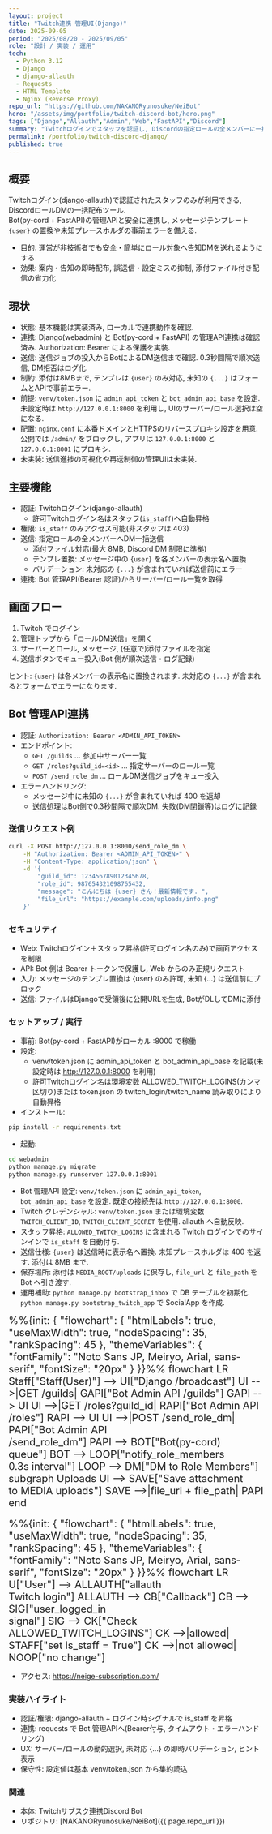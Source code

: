 ```yaml
---
layout: project
title: "Twitch連携 管理UI(Django)"
date: 2025-09-05
period: "2025/08/20 - 2025/09/05"
role: "設計 / 実装 / 運用"
tech:
  - Python 3.12
  - Django
  - django-allauth
  - Requests
  - HTML Template
  - Nginx (Reverse Proxy)
repo_url: "https://github.com/NAKANORyunosuke/NeiBot"
hero: "/assets/img/portfolio/twitch-discord-bot/hero.png"
tags: ["Django","Allauth","Admin","Web","FastAPI","Discord"]
summary: "Twitchログインでスタッフを認証し, Discordの指定ロールの全メンバーに一括DMを送る管理UI. ファイル添付, テンプレ置換, 事前バリデーション, Bot管理API連携を実装. "
permalink: /portfolio/twitch-discord-django/
published: true
---
```


## 概要
Twitchログイン(django-allauth)で認証されたスタッフのみが利用できる, DiscordロールDMの一括配布ツール.   
Bot(py-cord + FastAPI)の管理APIと安全に連携し, メッセージテンプレート `{user}` の置換や未知プレースホルダの事前エラーを備える. 

- 目的: 運営が非技術者でも安全・簡単にロール対象へ告知DMを送れるようにする
- 効果: 案内・告知の即時配布, 誤送信・設定ミスの抑制, 添付ファイル付き配信の省力化

## 現状
- 状態: 基本機能は実装済み, ローカルで連携動作を確認.
- 連携: Django(webadmin) と Bot(py-cord + FastAPI) の管理API連携は確認済み. Authorization: Bearer による保護を実装.
- 送信: 送信ジョブの投入からBotによるDM送信まで確認. 0.3秒間隔で順次送信, DM拒否はログ化.
- 制約: 添付は8MBまで, テンプレは `{user}` のみ対応, 未知の `{...}` はフォームとAPIで事前エラー.
- 前提: `venv/token.json` に `admin_api_token` と `bot_admin_api_base` を設定. 未設定時は `http://127.0.0.1:8000` を利用し, UIのサーバー/ロール選択は空になる.
- 配置: `nginx.conf` に本番ドメインとHTTPSのリバースプロキシ設定を用意. 公開では `/admin/` をブロックし, アプリは `127.0.0.1:8000` と `127.0.0.1:8001` にプロキシ.
- 未実装: 送信進捗の可視化や再送制御の管理UIは未実装.

## 主要機能
- 認証: Twitchログイン(django-allauth)
    - 許可Twitchログイン名はスタッフ(`is_staff`)へ自動昇格
- 権限: `is_staff` のみアクセス可能(非スタッフは 403)
- 送信: 指定ロールの全メンバーへDM一括送信
    - 添付ファイル対応(最大 8MB, Discord DM 制限に準拠)
    - テンプレ置換: メッセージ中の `{user}` を各メンバーの表示名へ置換
    - バリデーション: 未対応の `{...}` が含まれていれば送信前にエラー
- 連携: Bot 管理API(Bearer 認証)からサーバー/ロール一覧を取得

## 画面フロー
1) Twitch でログイン  
2) 管理トップから「ロールDM送信」を開く  
3) サーバーとロール, メッセージ, (任意で)添付ファイルを指定  
4) 送信ボタンでキュー投入(Bot 側が順次送信・ログ記録)

ヒント: `{user}` は各メンバーの表示名に置換されます. 未対応の `{...}` が含まれるとフォームでエラーになります. 

## Bot 管理API連携
- 認証: `Authorization: Bearer <ADMIN_API_TOKEN>`
- エンドポイント:
    - `GET /guilds` … 参加中サーバー一覧
    - `GET /roles?guild_id=<id>` … 指定サーバーのロール一覧
    - `POST /send_role_dm` … ロールDM送信ジョブをキュー投入
- エラーハンドリング:
    - メッセージ中に未知の `{...}` が含まれていれば 400 を返却
    - 送信処理はBot側で0.3秒間隔で順次DM. 失敗(DM閉鎖等)はログに記録

### 送信リクエスト例
```bash
curl -X POST http://127.0.0.1:8000/send_role_dm \
    -H "Authorization: Bearer <ADMIN_API_TOKEN>" \
    -H "Content-Type: application/json" \
    -d '{
        "guild_id": 123456789012345678,
        "role_id": 987654321098765432,
        "message": "こんにちは {user} さん！最新情報です. ",
        "file_url": "https://example.com/uploads/info.png"
    }'
```

### セキュリティ
- Web: Twitchログイン＋スタッフ昇格(許可ログイン名のみ)で画面アクセスを制限
- API: Bot 側は Bearer トークンで保護し, Web からのみ正規リクエスト
- 入力: メッセージのテンプレ置換は {user} のみ許可, 未知 {...} は送信前にブロック
- 送信: ファイルはDjangoで受領後に公開URLを生成, BotがDLしてDMに添付

### セットアップ / 実行
- 事前: Bot(py-cord + FastAPI)がローカル :8000 で稼働
- 設定:
    - venv/token.json に admin_api_token と bot_admin_api_base を記載(未設定時は http://127.0.0.1:8000 を利用)
    - 許可Twitchログイン名は環境変数 ALLOWED_TWITCH_LOGINS(カンマ区切り)または token.json の twitch_login/twitch_name 読み取りにより自動昇格
- インストール:
```bash
pip install -r requirements.txt
```
- 起動:
```bash
cd webadmin
python manage.py migrate
python manage.py runserver 127.0.0.1:8001
```

- Bot 管理API 設定: `venv/token.json` に `admin_api_token`, `bot_admin_api_base` を設定. 既定の接続先は `http://127.0.0.1:8000`.
- Twitch クレデンシャル: `venv/token.json` または環境変数 `TWITCH_CLIENT_ID`, `TWITCH_CLIENT_SECRET` を使用. allauth へ自動反映.
- スタッフ昇格: `ALLOWED_TWITCH_LOGINS` に含まれる Twitch ログインでのサインインで `is_staff` を自動付与.
- 送信仕様: `{user}` は送信時に表示名へ置換. 未知プレースホルダは 400 を返す. 添付は 8MB まで.
- 保存場所: 添付は `MEDIA_ROOT/uploads` に保存し, `file_url` と `file_path` を Bot へ引き渡す.
- 運用補助: `python manage.py bootstrap_inbox` で DB テーブルを初期化. `python manage.py bootstrap_twitch_app` で SocialApp を作成.

<div class="mermaid" markdown="0" style="font-size:20px; overflow-x:auto; max-width:100%;">
%%{init: {
  "flowchart": { "htmlLabels": true, "useMaxWidth": true, "nodeSpacing": 35, "rankSpacing": 45 },
  "themeVariables": { "fontFamily": "Noto Sans JP, Meiryo, Arial, sans-serif", "fontSize": "20px" }
}}%%
flowchart LR
  Staff["Staff(User)"] --> UI["Django /broadcast"]
  UI -->|GET /guilds| GAPI["Bot Admin API /guilds"]
  GAPI --> UI
  UI -->|GET /roles?guild_id| RAPI["Bot Admin API<br/>/roles"]
  RAPI --> UI
  UI -->|POST /send_role_dm| PAPI["Bot Admin API<br/>/send_role_dm"]
  PAPI --> BOT["Bot(py-cord)<br/>queue"]
  BOT --> LOOP["notify_role_members<br/>0.3s interval"]
  LOOP --> DM["DM to Role Members"]
  subgraph Uploads
    UI --> SAVE["Save attachment<br/>to MEDIA uploads"]
    SAVE -->|file_url + file_path| PAPI
  end
</div>

<br>

<div class="mermaid" markdown="0" style="font-size:20px; overflow-x:auto; max-width:100%;">
%%{init: {
  "flowchart": { "htmlLabels": true, "useMaxWidth": true, "nodeSpacing": 35, "rankSpacing": 45 },
  "themeVariables": { "fontFamily": "Noto Sans JP, Meiryo, Arial, sans-serif", "fontSize": "20px" }
}}%%
flowchart LR
  U["User"] --> ALLAUTH["allauth<br/>Twitch login"]
  ALLAUTH --> CB["Callback"]
  CB --> SIG["user_logged_in<br/>signal"]
  SIG --> CK["Check<br/>ALLOWED_TWITCH_LOGINS"]
  CK -->|allowed| STAFF["set is_staff = True"]
  CK -->|not allowed| NOOP["no change"]
</div>

- アクセス: <a href="https://neige-subscription.com/">https://neige-subscription.com/</a>

### 実装ハイライト

- 認証/権限: django-allauth + ログイン時シグナルで is_staff を昇格
- 連携: requests で Bot 管理APIへ(Bearer付与, タイムアウト・エラーハンドリング)
- UX: サーバー/ロールの動的選択, 未対応 {...} の即時バリデーション, ヒント表示
- 保守性: 設定値は基本 venv/token.json から集約読込

### 関連
- 本体: Twitchサブスク連携Discord Bot
- リポジトリ: [NAKANORyunosuke/NeiBot]({{ page.repo_url }})
